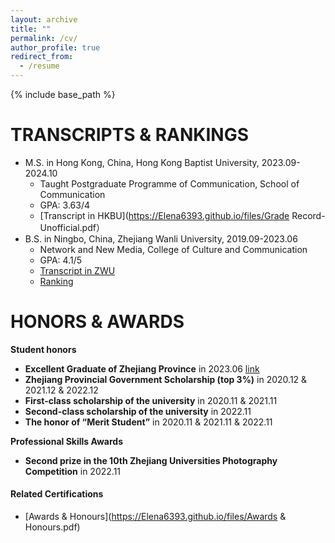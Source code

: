 ```yaml
---
layout: archive
title: ""
permalink: /cv/
author_profile: true
redirect_from:
  - /resume
---
```


{% include base_path %}

TRANSCRIPTS & RANKINGS
======
* M.S. in Hong Kong, China, Hong Kong Baptist University, 2023.09-2024.10
  * Taught Postgraduate Programme of Communication, School of Communication
  * GPA: 3.63/4
  * [Transcript in HKBU](https://Elena6393.github.io/files/Grade Record-Unofficial.pdf）
* B.S. in Ningbo, China, Zhejiang Wanli University, 2019.09-2023.06
  * Network and New Media, College of Culture and Communication
  * GPA: 4.1/5
  * [Transcript in ZWU](https://Elena6393.github.io/files/成绩证明·中文（彩色）.jpg)
  * [Ranking](https://Elena6393.github.io/files/排名证明（彩色）.jpg)

HONORS & AWARDS
======
**Student honors**
* **Excellent Graduate of Zhejiang Province** in 2023.06 [link](https://jyt.zj.gov.cn/art/2023/5/5/art_1228998760_58939980.html)
* **Zhejiang Provincial Government Scholarship (top 3%)** in 2020.12 & 2021.12 & 2022.12
* **First-class scholarship of the university** in 2020.11 & 2021.11
* **Second-class scholarship of the university** in 2022.11
* **The honor of “Merit Student”** in 2020.11 & 2021.11 & 2022.11

**Professional Skills Awards**
* **Second prize in the 10th Zhejiang Universities Photography Competition** in 2022.11

#### Related Certifications
* [Awards & Honours](https://Elena6393.github.io/files/Awards & Honours.pdf)
